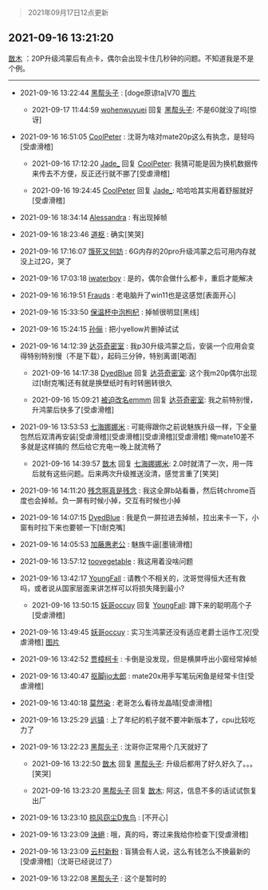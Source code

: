 > 2021年09月17日12点更新
<link rel="stylesheet" href="https://cdn.jsdelivr.net/gh/taotie6/sampleJSON@main/css/photo_show.css">
<meta name="referrer" content="no-referrer" />


 ## 2021-09-16 13:21:20 

 [㪚木](https://www.coolapk.com/feed/30024237?shareKey=MmNjMjY0Y2U2NDg0NjE0MmRjYzc~) ：20P升级鸿蒙后有点卡，偶尔会出现卡住几秒钟的问题。不知道我是不是个例。 

<div class="album">
</div>

 ------- 

- 2021-09-16 13:22:44 [黑帮头子](uid=2838832) : [doge原谅ta]V70 [图片](http://image.coolapk.com/feed/2021/0916/13/2838832_fc1c4f51_9763_2545@2494x3325.jpeg)

    - 2021-09-17 11:44:59 [wohenwuyuei](uid=1096665) 回复 [黑帮头子](uid=2838832): 不是60就没了吗[惊讶] 

- 2021-09-16 16:51:05 [CoolPeter](uid=1437066) : 沈哥为啥对mate20p这么有执念，是轻吗[受虐滑稽] 

    - 2021-09-16 17:12:20 [Jade_](uid=3109651) 回复 [CoolPeter](uid=1437066): 我猜可能是因为换机数据传来传去不方便，反正还行就不挪了[受虐滑稽] 

    - 2021-09-16 19:24:45 [CoolPeter](uid=1437066) 回复 [Jade_](uid=3109651): 哈哈哈其实用着舒服就好[受虐滑稽] 

- 2021-09-16 18:34:14 [Alessandra](uid=2667750) : 有出现掉帧 

- 2021-09-16 18:23:46 [道枢](uid=2810354) : 确实[笑哭] 

- 2021-09-16 17:16:07 [饿死又何妨](uid=1655988) : 6G内存的20pro升级鸿蒙之后可用内存就没上过2G，哭了 

- 2021-09-16 17:03:18 [iwaterboy](uid=890996) : 是的，偶尔会做什么都卡，重启才能解决 

- 2021-09-16 16:19:51 [Frauds](uid=3105074) : 老电脑升了win11也是这感觉[表面开心] 

- 2021-09-16 15:33:50 [保温杯中泡枸杞](uid=3327022) : 掉帧很明显[黑线] 

- 2021-09-16 15:24:15 [孙俪](uid=658728) : 把小yellow片删掉试试 

- 2021-09-16 14:12:39 [达芬奇密室](uid=2209704) : 我p30升级鸿蒙之后，安装一个应用会变得特别特别慢（不是下载），起码三分钟，特别离谱[喝酒] 

    - 2021-09-16 14:17:38 [DyedBlue](uid=2730860) 回复 [达芬奇密室](uid=2209704): 这个我m20p偶尔出现过[t耐克嘴]还有就是换壁纸时有时转圈转很久 

    - 2021-09-16 15:09:21 [被迫改名emmm](uid=3302275) 回复 [达芬奇密室](uid=2209704): 我之前特别慢，升鸿蒙后快多了[受虐滑稽] 

- 2021-09-16 13:53:53 [七海娜娜米](uid=2406420) : 可能得跟你之前说魅族升级一样，下全量包然后双清再安装[受虐滑稽][受虐滑稽][受虐滑稽][受虐滑稽] 俺mate10差不多就是这样搞的 然后给它充电一晚上就流畅了 

    - 2021-09-16 14:39:57 [㪚木](uid=1081091) 回复 [七海娜娜米](uid=2406420): 2.0时就清了一次，用一阵后就有这些问题。后来两次升级推送没清，感觉言重了[笑哭] 

- 2021-09-16 14:11:20 [残念啊真是残念](uid=3743257) : 我这全屏b站看番，然后转chrome百度也会掉帧。负一屏有时候小掉，交互有时候也小掉 

- 2021-09-16 14:07:15 [DyedBlue](uid=2730860) : 我是负一屏拉进去掉帧，拉出来卡一下，小窗有时拉下来也要顿一下[t耐克嘴] 

- 2021-09-16 14:05:53 [加藤惠老公](uid=1266680) : 魅族牛逼[墨镜滑稽] 

- 2021-09-16 13:57:12 [toovegetable](uid=2180995) : 我这用着没啥问题 

- 2021-09-16 13:42:17 [YoungFall](uid=606712) : 请教个不相关的，沈哥觉得恒大还有救吗，或者说从国家层面来讲怎样可以将损失降到最小? 

    - 2021-09-16 13:50:15 [妖哥occuy](uid=1388591) 回复 [YoungFall](uid=606712): 蹲下来的聪明高个子[受虐滑稽] 

- 2021-09-16 13:49:45 [妖哥occuy](uid=1388591) : 实习生鸿蒙还没有适应老爵士运作工况[受虐滑稽] [图片](http://image.coolapk.com/feed/2020/0910/22/2319428_6d20f4e2_6435_0564@180x318.gif)

- 2021-09-16 13:42:52 [贾樟柯卡](uid=4286768) : 卡倒是没发现，但是横屏呼出小窗经常掉帧 

- 2021-09-16 13:40:47 [抠脚jio太郎](uid=3743725) : mate20x用手写笔玩闲鱼是经常卡住[受虐滑稽] 

- 2021-09-16 13:40:18 [莫然染](uid=704691) : 老哥怎么看待龙晶晴[受虐滑稽] 

- 2021-09-16 13:25:29 [远镇](uid=1471248) : 上了年纪的机子就不要冲新版本了，cpu比较吃力了 

- 2021-09-16 13:22:23 [黑帮头子](uid=2838832) : 沈哥你正常用个几天就好了 

    - 2021-09-16 13:22:50 [㪚木](uid=1081091) 回复 [黑帮头子](uid=2838832): 升级后都用了好久好久了。。。[笑哭] 

    - 2021-09-16 13:23:20 [黑帮头子](uid=2838832) 回复 [㪚木](uid=1081091): 阿这，信息不多的话试试恢复出厂 

- 2021-09-16 13:23:10 [掠风窃尘D鬼鸟](uid=1031080) : [不开心] 

- 2021-09-16 13:23:09 [決絕](uid=2288436) : 哦，真的吗，寄过来我给你检查下[受虐滑稽] 

- 2021-09-16 13:23:09 [云村新粉](uid=809098) : 盲猜会有人说，这么有钱怎么不换最新的[受虐滑稽]（沈哥已经说过了） 

- 2021-09-16 13:22:08 [黑帮头子](uid=2838832) : 这个是暂时的 

